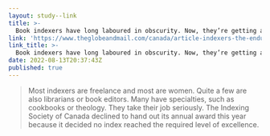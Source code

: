 ```yaml
---
layout: study--link
title: >-
  Book indexers have long laboured in obscurity. Now, they’re getting a long-overdue moment in the sun - The Globe and Mail
link: 'https://www.theglobeandmail.com/canada/article-indexers-the-enduring-usefulness-of/'
link_title: >-
  Book indexers have long laboured in obscurity. Now, they’re getting a long-overdue moment in the sun - The Globe and Mail
date: 2022-08-13T20:37:43Z
published: true
---
```

> Most indexers are freelance and most are women. Quite a few are also librarians or book editors. Many have specialties, such as cookbooks or theology. They take their job seriously. The Indexing Society of Canada declined to hand out its annual award this year because it decided no index reached the required level of excellence.

